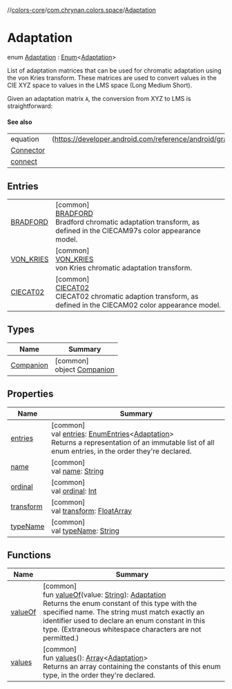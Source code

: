 //[colors-core](../../../index.md)/[com.chrynan.colors.space](../index.md)/[Adaptation](index.md)

# Adaptation

enum [Adaptation](index.md) : [Enum](https://kotlinlang.org/api/latest/jvm/stdlib/kotlin/-enum/index.html)&lt;[Adaptation](index.md)&gt; 

List of adaptation matrices that can be used for chromatic adaptation using the von Kries transform. These matrices are used to convert values in the CIE XYZ space to values in the LMS space (Long Medium Short).

Given an adaptation matrix `A`, the conversion from XYZ to LMS is straightforward:

#### See also

| | |
|---|---|
| equation | (https://developer.android.com/reference/android/graphics/ColorSpace.Adaptation.html) |
| [Connector](../-connector/index.md) |
| [connect](../connect.md) |

## Entries

| | |
|---|---|
| [BRADFORD](-b-r-a-d-f-o-r-d/index.md) | [common]<br>[BRADFORD](-b-r-a-d-f-o-r-d/index.md)<br>Bradford chromatic adaptation transform, as defined in the CIECAM97s color appearance model. |
| [VON_KRIES](-v-o-n_-k-r-i-e-s/index.md) | [common]<br>[VON_KRIES](-v-o-n_-k-r-i-e-s/index.md)<br>von Kries chromatic adaptation transform. |
| [CIECAT02](-c-i-e-c-a-t02/index.md) | [common]<br>[CIECAT02](-c-i-e-c-a-t02/index.md)<br>CIECAT02 chromatic adaption transform, as defined in the CIECAM02 color appearance model. |

## Types

| Name | Summary |
|---|---|
| [Companion](-companion/index.md) | [common]<br>object [Companion](-companion/index.md) |

## Properties

| Name | Summary |
|---|---|
| [entries](entries.md) | [common]<br>val [entries](entries.md): [EnumEntries](https://kotlinlang.org/api/latest/jvm/stdlib/kotlin.enums/-enum-entries/index.html)&lt;[Adaptation](index.md)&gt;<br>Returns a representation of an immutable list of all enum entries, in the order they're declared. |
| [name](../-render-intent/-a-b-s-o-l-u-t-e/index.md#-372974862%2FProperties%2F1346026436) | [common]<br>val [name](../-render-intent/-a-b-s-o-l-u-t-e/index.md#-372974862%2FProperties%2F1346026436): [String](https://kotlinlang.org/api/latest/jvm/stdlib/kotlin/-string/index.html) |
| [ordinal](../-render-intent/-a-b-s-o-l-u-t-e/index.md#-739389684%2FProperties%2F1346026436) | [common]<br>val [ordinal](../-render-intent/-a-b-s-o-l-u-t-e/index.md#-739389684%2FProperties%2F1346026436): [Int](https://kotlinlang.org/api/latest/jvm/stdlib/kotlin/-int/index.html) |
| [transform](transform.md) | [common]<br>val [transform](transform.md): [FloatArray](https://kotlinlang.org/api/latest/jvm/stdlib/kotlin/-float-array/index.html) |
| [typeName](type-name.md) | [common]<br>val [typeName](type-name.md): [String](https://kotlinlang.org/api/latest/jvm/stdlib/kotlin/-string/index.html) |

## Functions

| Name | Summary |
|---|---|
| [valueOf](value-of.md) | [common]<br>fun [valueOf](value-of.md)(value: [String](https://kotlinlang.org/api/latest/jvm/stdlib/kotlin/-string/index.html)): [Adaptation](index.md)<br>Returns the enum constant of this type with the specified name. The string must match exactly an identifier used to declare an enum constant in this type. (Extraneous whitespace characters are not permitted.) |
| [values](values.md) | [common]<br>fun [values](values.md)(): [Array](https://kotlinlang.org/api/latest/jvm/stdlib/kotlin/-array/index.html)&lt;[Adaptation](index.md)&gt;<br>Returns an array containing the constants of this enum type, in the order they're declared. |
